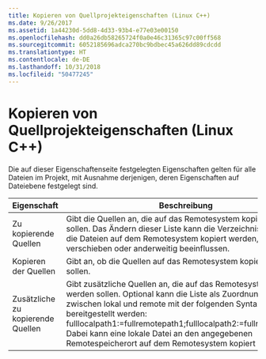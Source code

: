 ```yaml
---
title: Kopieren von Quellprojekteigenschaften (Linux C++)
ms.date: 9/26/2017
ms.assetid: 1a44230d-5dd8-4d33-93b4-e77e03e00150
ms.openlocfilehash: dd0a26db58265724f0a0e46c31365c97c00ff568
ms.sourcegitcommit: 6052185696adca270bc9bdbec45a626dd89cdcdd
ms.translationtype: HT
ms.contentlocale: de-DE
ms.lasthandoff: 10/31/2018
ms.locfileid: "50477245"
---
```

# <a name="copy-sources-project-properties-linux-c"></a>Kopieren von Quellprojekteigenschaften (Linux C++)

Die auf dieser Eigenschaftenseite festgelegten Eigenschaften gelten für alle Dateien im Projekt, mit Ausnahme derjenigen, deren Eigenschaften auf Dateiebene festgelegt sind.

Eigenschaft | Beschreibung 
--- | ---
Zu kopierende Quellen | Gibt die Quellen an, die auf das Remotesystem kopiert werden sollen. Das Ändern dieser Liste kann die Verzeichnisstruktur, in die Dateien auf dem Remotesystem kopiert werden, verschieben oder anderweitig beeinflussen.
Kopieren der Quellen | Gibt an, ob die Quellen auf das Remotesystem kopiert werden sollen.
Zusätzliche zu kopierende Quellen | Gibt zusätzliche Quellen an, die auf das Remotesystem kopiert werden sollen. Optional kann die Liste als Zuordnungspaare zwischen lokal und remote mit der folgenden Syntax bereitgestellt werden: fulllocalpath1:=fullremotepath1;fulllocalpath2:=fullremotepath2. Dabei kann eine lokale Datei an den angegebenen Remotespeicherort auf dem Remotesystem kopiert werden.

